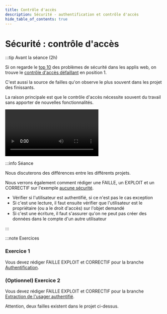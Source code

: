 ```yaml
---
title: Contrôle d'accès
description: Sécurité - authentification et contrôle d'accès
hide_table_of_contents: true
---
```


# Sécurité : contrôle d'accès

<Row>

<Column>

:::tip Avant la séance (2h)

Si on regarde le [top 10](https://owasp.org/www-project-top-ten/) des problèmes de sécurité dans les applis web, on trouve le [contrôle d'accès défaillant](https://owasp.org/Top10/A01_2021-Broken_Access_Control/) en position 1.

C'est aussi la source de failles qu'on observe le plus souvent dans les projet des finissants.

La raison principale est que le contrôle d'accès nécessite souvent du travail sans apporter de nouvelles fonctionnalités.

<Video url="https://www.youtube.com/watch?v=xKUarGFeDyo" />

Vous trouverez ici les différentes branches du code du serveur de démo ici:

- Aucun contrôle d'accès [ici](https://github.com/departement-info-cem/4N6-Mobile/tree/main/code/SpringBootAccessControl/01-OpenBar)
- Spring Security et authentification [ici](https://github.com/departement-info-cem/4N6-Mobile/tree/main/code/SpringBootAccessControl/02-SpringSecurityBasic)
- Spring Security, authentification et extraction de l'utilisateur authentifié courant [ici](https://github.com/departement-info-cem/4N6-Mobile/tree/main/code/SpringBootAccessControl/03-SpringSecurityAuth)
- Spring Security, authentification et extraction de l'utilisateur authentifié courant et test de propriété [ici](https://github.com/departement-info-cem/4N6-Mobile/tree/main/code/SpringBootAccessControl/04-TestProprio)

:::

</Column>

<Column>

:::info Séance

Nous discuterons des différences entre les différents projets.

Nous verrons également comment rédiger une FAILLE, un EXPLOIT et un CORRECTIF sur l'exemple [aucune sécurité](https://github.com/departement-info-cem/4N6-Mobile/tree/main/code/SpringBootAccessControl/01-OpenBar).

- Vérifier si l'utilisateur est authentifié, si ce n'est pas le cas exception
- Si c'est une lecture, il faut ensuite vérifier que l'utilisateur est le propriétaire (ou a le droit d'accès) sur l'objet demandé
- Si c'est une écriture, il faut s'assurer qu'on ne peut pas créer des données dans le compte d'un autre utilisateur

:::

</Column>

</Row>

:::note Exercices

### Exercice 1

Vous devez rédiger FAILLE EXPLOIT et CORRECTIF pour la branche [Authentification](https://github.com/departement-info-cem/4N6-Mobile/tree/main/code/SpringBootAccessControl/02-SpringSecurityBasic).

### (Optionnel) Exercice 2

Vous devez rédiger FAILLE EXPLOIT et CORRECTIF pour la branche [Extraction de l'usager authentifié](https://github.com/departement-info-cem/4N6-Mobile/tree/main/code/SpringBootAccessControl/03-SpringSecurityAuth).

Attention, deux failles existent dans le projet ci-dessus.
